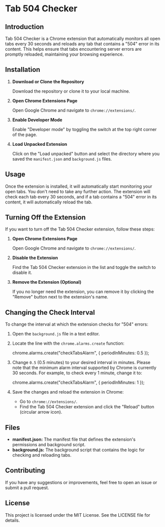 # Tab 504 Checker

## Introduction

Tab 504 Checker is a Chrome extension that automatically monitors all open tabs every 30 seconds and reloads any tab that contains a "504" error in its content. This helps ensure that tabs encountering server errors are promptly reloaded, maintaining your browsing experience.

## Installation

1. **Download or Clone the Repository**

   Download the repository or clone it to your local machine.

2. **Open Chrome Extensions Page**

   Open Google Chrome and navigate to `chrome://extensions/`.

3. **Enable Developer Mode**

   Enable "Developer mode" by toggling the switch at the top right corner of the page.

4. **Load Unpacked Extension**

   Click on the "Load unpacked" button and select the directory where you saved the `manifest.json` and `background.js` files.

## Usage

Once the extension is installed, it will automatically start monitoring your open tabs. You don't need to take any further action. The extension will check each tab every 30 seconds, and if a tab contains a "504" error in its content, it will automatically reload the tab.

## Turning Off the Extension

If you want to turn off the Tab 504 Checker extension, follow these steps:

1. **Open Chrome Extensions Page**

   Open Google Chrome and navigate to `chrome://extensions/`.

2. **Disable the Extension**

   Find the Tab 504 Checker extension in the list and toggle the switch to disable it.

3. **Remove the Extension (Optional)**

   If you no longer need the extension, you can remove it by clicking the "Remove" button next to the extension's name.

## Changing the Check Interval

To change the interval at which the extension checks for "504" errors:

1. Open the `background.js` file in a text editor.
2. Locate the line with the `chrome.alarms.create` function:

   chrome.alarms.create("checkTabsAlarm", { periodInMinutes: 0.5 });

3. Change `0.5` (0.5 minutes) to your desired interval in minutes. Please note that the minimum alarm interval supported by Chrome is currently 30 seconds. For example, to check every 1 minute, change it to:

   chrome.alarms.create("checkTabsAlarm", { periodInMinutes: 1 });

4. Save the changes and reload the extension in Chrome:

   - Go to `chrome://extensions/`.
   - Find the Tab 504 Checker extension and click the "Reload" button (circular arrow icon).

## Files

- **manifest.json:** The manifest file that defines the extension's permissions and background script.
- **background.js:** The background script that contains the logic for checking and reloading tabs.

## Contributing

If you have any suggestions or improvements, feel free to open an issue or submit a pull request.

## License

This project is licensed under the MIT License. See the LICENSE file for details.
